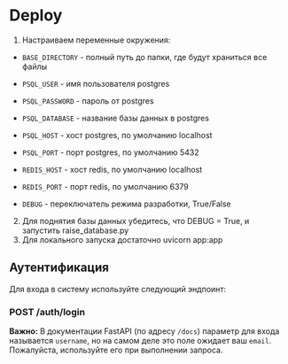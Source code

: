 
# Deploy

1. Настраиваем переменные окружения:

  * `BASE_DIRECTORY` - полный путь до папки, где будут храниться все файлы

  * `PSQL_USER` - имя пользователя postgres
  * `PSQL_PASSWORD` - пароль от postgres
  * `PSQL_DATABASE` - название базы данных в postgres
  * `PSQL_HOST` - хост postgres, по умолчанию localhost
  * `PSQL_PORT` - порт postgres, по умолчанию 5432
  * `REDIS_HOST` - хост redis, по умолчанию localhost
  * `REDIS_PORT` - порт redis, по умолчанию 6379

  * `DEBUG` - переключатель режима разработки, True/False

2. Для поднятия базы данных убедитесь, что DEBUG = True, и запустить raise_database.py
3. Для локального запуска достаточно uvicorn app:app


## Аутентификация

Для входа в систему используйте следующий эндпоинт:

### POST /auth/login

**Важно:** В документации FastAPI (по адресу `/docs`) параметр для входа называется `username`, но на самом деле это поле ожидает ваш `email`. Пожалуйста, используйте его при выполнении запроса.

